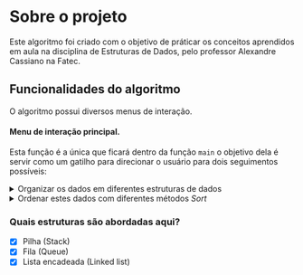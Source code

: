 # Sobre o projeto
Este algoritmo foi criado com o objetivo de práticar os conceitos aprendidos em aula na disciplina de Estruturas de Dados, pelo professor Alexandre Cassiano na Fatec.

## Funcionalidades do algoritmo
O algoritmo possui diversos menus de interação.
#### Menu de interação principal.
Esta função é a única que ficará dentro da função ```main``` o objetivo dela é servir como um gatilho para direcionar o usuário para dois seguimentos possíveis:
<details>
    <summary>Organizar os dados em diferentes estruturas de dados</summary>
    Sexo é bom nas quartas feiras
        <ul>
            <li></li>
        </ul>
</details>
<details>
    <summary>Ordenar estes dados com diferentes métodos <em>Sort</em></summary>
        <ul>
            <li>
                <p>Disponibilizamos 6 métodos <em>Sort</em> para esta ordenação:</p>
                <ol>
                    <li>Bubble sort</li>
                    <li>Selection sort</li>
                    <li>Insertion sort</li>
                    <li>Shell sort</li>
                    <li>Merge sort</li>
                    <li>Quick sort</li>
                </ol>
                </p>Todos sendo de escolha do usuario</p>
            </li>
        </ul>
</details>

### Quais estruturas são abordadas aqui?
 - [x] Pilha (Stack)
 - [x] Fila (Queue)
 - [x] Lista encadeada (Linked list)

 ###